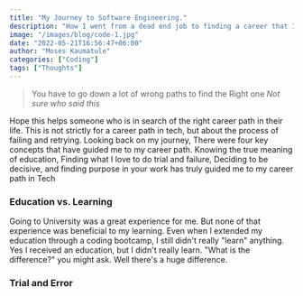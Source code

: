 ```yaml
---
title: "My Journey to Software Engineering."
description: "How I went from a dead end job to finding a career that I love"
image: "/images/blog/code-1.jpg"
date: "2022-05-21T16:56:47+06:00"
author: "Moses Kaumatule"
categories: ["Coding"]
tags: ["Thoughts"]
---
```

> You have to go down a lot of wrong paths to find the Right one
<cite>Not sure who said this</cite>

Hope this helps someone who is in search of the right career path in their life. This is not strictly for a career path in tech, but about the process of failing and retrying. Looking back on my journey, There were four key concepts that have guided me to my career path. Knowing the true meaning of education, Finding what I love to do trial and failure, Deciding to be decisive, and finding purpose in your work has truly guided me to my career path in Tech

### Education vs. Learning 
Going to University was a great experience for me. But none of that experience was beneficial to my learning. Even when I extended my education through a coding bootcamp, I still didn't really "learn" anything. Yes I received an education, but I didn't really learn. "What is the difference?" you might ask. Well there's a huge difference.

### Trial and Error
